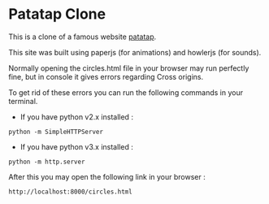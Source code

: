 # Patatap Clone
This is a clone of a famous website [patatap](https://patatap.com).

This site was built using paperjs (for animations) and howlerjs (for sounds).

Normally opening the circles.html file in your browser may run perfectly fine, but in console it gives errors regarding Cross origins.

To get rid of these errors you can run the following commands in your terminal.

* If you have python v2.x installed :

`python -m SimpleHTTPServer`

* If you have python v3.x installed :

`python -m http.server`


After this you may open the following link in your browser :

`http://localhost:8000/circles.html`
